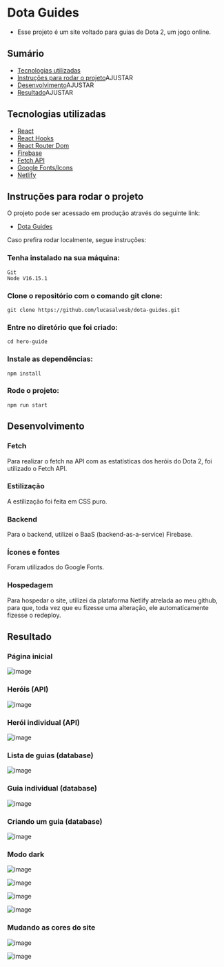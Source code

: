 # Dota Guides 

* Esse projeto é um site voltado para guias de Dota 2, um jogo online.

## Sumário

* [Tecnologias utilizadas](https://github.com/lucasalvesb/dota-guides/#tecnologias-utilizadas)
* [Instruções para rodar o projeto](https://github.com/lucasalvesb/dota-guides/#instrucoes)AJUSTAR
* [Desenvolvimento](https://github.com/lucasalvesb/dota-guides/#desenvolvimento)AJUSTAR
* [Resultado](https://github.com/lucasalvesb/dota-guides/#resultado)AJUSTAR

## Tecnologias utilizadas

* [React](https://pt-br.reactjs.org/)
* [React Hooks](https://pt-br.reactjs.org/docs/hooks-intro.html)
* [React Router Dom](https://www.npmjs.com/package/react-router-dom)
* [Firebase](https://firebase.google.com/)
* [Fetch API](https://developer.mozilla.org/en-US/docs/Web/API/Fetch_API/Using_Fetch)
* [Google Fonts/Icons](https://fonts.google.com/)
* [Netlify](https://www.netlify.com/)

## Instruções para rodar o projeto

O projeto pode ser acessado em produção através do seguinte link:

* [Dota Guides](https://dota-guides.netlify.app/)

Caso prefira rodar localmente, segue instruções:

### Tenha instalado na sua máquina:
```
Git
Node V16.15.1
```

### Clone o repositório com o comando git clone:

```
git clone https://github.com/lucasalvesb/dota-guides.git
```

### Entre no diretório que foi criado:

```
cd hero-guide
```

### Instale as dependências:

```
npm install
```

### Rode o projeto:

```
npm run start
```
## Desenvolvimento

### Fetch

Para realizar o fetch na API com as estatísticas dos heróis do Dota 2, foi utilizado o Fetch API. 

### Estilização

A estilização foi feita em CSS puro.

### Backend 

Para o backend, utilizei o BaaS (backend-as-a-service) Firebase.

### Ícones e fontes

Foram utilizados do Google Fonts. 

### Hospedagem

Para hospedar o site, utilizei da plataforma Netlify atrelada ao meu github, para que, toda vez que eu fizesse uma alteração, ele automaticamente fizesse o redeploy.

## Resultado

### Página inicial

![image](https://user-images.githubusercontent.com/71532408/210450325-548a9efe-e473-4abc-a478-758c3268aff3.png)


### Heróis (API)

![image](https://user-images.githubusercontent.com/71532408/210450402-4d955999-2120-4c98-83d4-91eb2cd54ca2.png)

### Herói individual (API)

![image](https://user-images.githubusercontent.com/71532408/210450702-06c00695-50d2-4a40-902e-8eb28cb8e8b6.png)


### Lista de guias (database)

![image](https://user-images.githubusercontent.com/71532408/210450543-4f3cf212-26f7-4b0d-9d43-921b84b5f3f3.png)


### Guia individual (database)

![image](https://user-images.githubusercontent.com/71532408/210450567-3ea8ffd8-2335-4a7d-926a-ba5721acf40b.png)


### Criando um guia (database)

![image](https://user-images.githubusercontent.com/71532408/210450581-2cf9a43a-8226-47da-9e66-e71cfdd565be.png)


### Modo dark

![image](https://user-images.githubusercontent.com/71532408/210450615-1c17f089-ae9a-4e27-ad2a-2d0318795374.png)

![image](https://user-images.githubusercontent.com/71532408/210450630-eee065d6-2ecd-404c-832e-4be47002a1c6.png)

![image](https://user-images.githubusercontent.com/71532408/210450728-29e95556-be5d-4496-a0a7-f986a7a74e12.png)

![image](https://user-images.githubusercontent.com/71532408/210450742-71ebcf46-a9e0-46d1-9b67-acecba171eb2.png)


### Mudando as cores do site

![image](https://user-images.githubusercontent.com/71532408/210450776-a59bace4-6c79-4eff-98fe-1538218e72af.png)

![image](https://user-images.githubusercontent.com/71532408/210450796-13c131b0-702d-4cb2-9710-a57857b15734.png)



